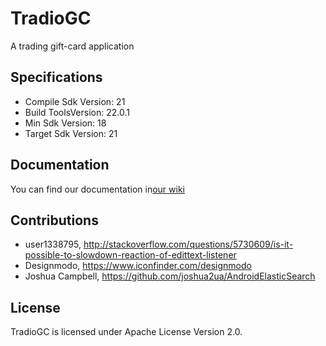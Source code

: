 # TradioGC
A trading gift-card application

## Specifications
- Compile Sdk Version: 21
- Build ToolsVersion: 22.0.1
- Min Sdk Version: 18
- Target Sdk Version: 21

## Documentation
You can find our documentation in[our wiki](https://github.com/CMPUT301F15T09/Cloud9/wiki)

## Contributions
- user1338795, http://stackoverflow.com/questions/5730609/is-it-possible-to-slowdown-reaction-of-edittext-listener
- Designmodo, https://www.iconfinder.com/designmodo
- Joshua Campbell, https://github.com/joshua2ua/AndroidElasticSearch

## License
TradioGC is licensed under Apache License Version 2.0.
